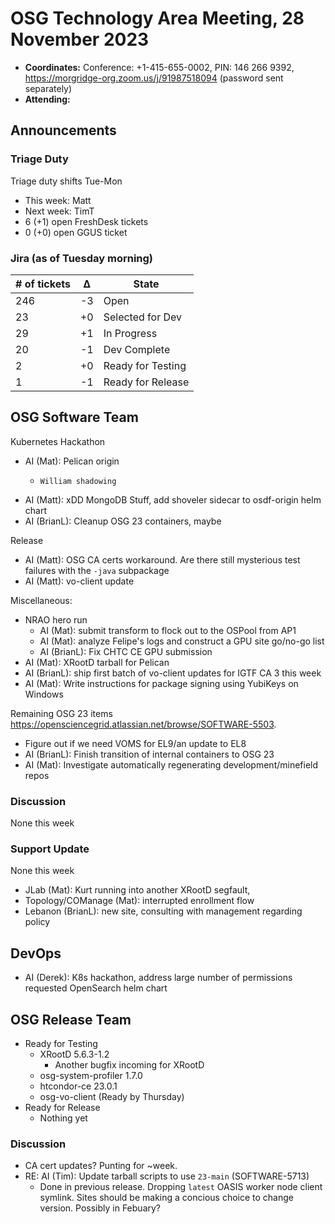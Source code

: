 # OSG Technology Area Meeting, 28 November 2023

-   **Coordinates:** Conference: +1-415-655-0002, PIN: 146 266 9392,
    <https://morgridge-org.zoom.us/j/91987518094> (password sent separately)
-   **Attending:**  

## Announcements

### Triage Duty

Triage duty shifts Tue-Mon

-   This week: Matt
-   Next week: TimT
-   6 (+1) open FreshDesk tickets
-   0 (+0) open GGUS ticket

### Jira (as of Tuesday morning)

| # of tickets | &Delta; | State             |
|--------------|---------|-------------------|
| 246          | -3      | Open              |
| 23           | +0      | Selected for Dev  |
| 29           | +1      | In Progress       |
| 20           | -1      | Dev Complete      |
| 2            | +0      | Ready for Testing |
| 1            | -1      | Ready for Release |

## OSG Software Team

Kubernetes Hackathon
-   AI (Mat): Pelican origin
    -     William shadowing
-   AI (Matt): xDD MongoDB Stuff, add shoveler sidecar to osdf-origin helm chart
-   AI (BrianL): Cleanup OSG 23 containers, maybe

Release
-   AI (Matt): OSG CA certs workaround. Are there still mysterious test failures with the `-java` subpackage
-   AI (Matt): vo-client update

Miscellaneous:
-   NRAO hero run
    -   AI (Mat): submit transform to flock out to the OSPool from AP1
    -   AI (Mat): analyze Felipe's logs and construct a GPU site go/no-go list
    -   AI (BrianL): Fix CHTC CE GPU submission
-   AI (Mat): XRootD tarball for Pelican
-   AI (BrianL): ship first batch of vo-client updates for IGTF CA 3 this week
-   AI (Mat): Write instructions for package signing using YubiKeys on Windows

Remaining OSG 23 items <https://opensciencegrid.atlassian.net/browse/SOFTWARE-5503>.
-   Figure out if we need VOMS for EL9/an update to EL8
-   AI (BrianL): Finish transition of internal containers to OSG 23
-   AI (Mat): Investigate automatically regenerating development/minefield repos

### Discussion

None this week

### Support Update

None this week
-    JLab (Mat): Kurt running into another XRootD segfault, 
-    Topology/COManage (Mat): interrupted enrollment flow
-    Lebanon (BrianL): new site, consulting with management regarding policy

## DevOps

-   AI (Derek): K8s hackathon, address large number of permissions requested OpenSearch helm chart

## OSG Release Team

-   Ready for Testing
    -   XRootD 5.6.3-1.2
        -   Another bugfix incoming for XRootD
    -   osg-system-profiler 1.7.0
    -   htcondor-ce 23.0.1
    -   osg-vo-client (Ready by Thursday)
-   Ready for Release
    -   Nothing yet
 
### Discussion
-   CA cert updates? Punting for ~week.
-   RE: AI (Tim): Update tarball scripts to use `23-main` (SOFTWARE-5713)
    -    Done in previous release. Dropping `latest` OASIS worker node client symlink. Sites should be making a concious choice to change version. Possibly in Febuary? 

